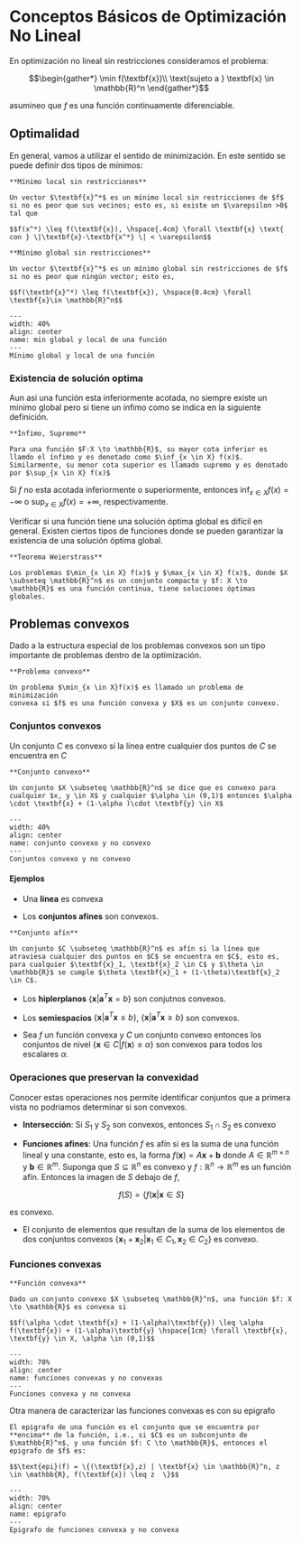# Conceptos Básicos de Optimización No Lineal

En optimización no lineal sin restricciones consideramos el problema:

$$\begin{gather*}
\min f(\textbf{x})\\
\text{sujeto a } \textbf{x} \in \mathbb{R}^n
\end{gather*}$$

asumineo que $f$ es una función continuamente diferenciable.

## Optimalidad

En general, vamos a utilizar el sentido de minimización. En este sentido se puede definir dos tipos de mínimos:

```{div} definicion
**Mínimo local sin restricciones**

Un vector $\textbf{x}^*$ es un mínimo local sin restricciones de $f$ si no es peor que sus vecinos; esto es, si existe un $\varepsilon >0$ tal que 

$$f(x^*) \leq f(\textbf{x}), \hspace{.4cm} \forall \textbf{x} \text{ con } \|\textbf{x}-\textbf{x^*} \| < \varepsilon$$
```

```{div} definicion
**Mínimo global sin restricciones**

Un vector $\textbf{x}^*$ es un mínimo global sin restricciones de $f$ si no es peor que ningún vector; esto es,

$$f(\textbf{x}^*) \leq f(\textbf{x}), \hspace{0.4cm} \forall \textbf{x}\in \mathbb{R}^n$$
```

```{figure} images/unidad_4_min_global_local.PNG
---
width: 40%
align: center
name: min global y local de una función
---
Mínimo global y local de una función
```
### Existencia de solución optima

Aun asi una función  esta inferiormente acotada, no siempre existe un mínimo global pero si tiene un ínfimo como se indica en la siguiente definición.

```{div} definicion
**Ínfimo, Supremo**

Para una función $F:X \to \mathbb{R}$, su mayor cota inferior es llamdo el ínfimo y es denotado como $\inf_{x \in X} f(x)$. Similarmente, su menor cota superior es llamado supremo y es denotado por $\sup_{x \in X} f(x)$
```
Si $f$ no esta acotada inferiormente o superiormente, entonces $\inf_{x \in X} f(x)=-\infty$ o $\sup_{x \in X} f(x)=+\infty$, respectivamente.

Verificar si una función tiene una solución óptima global es difícil en general. Existen ciertos tipos de funciones donde se pueden garantizar la existencia de una solución óptima global.

```{div} definicion
**Teorema Weierstrass**

Los problemas $\min_{x \in X} f(x)$ y $\max_{x \in X} f(x)$, donde $X \subseteq \mathbb{R}^n$ es un conjunto compacto y $f: X \to \mathbb{R}$ es una función continua, tiene soluciones óptimas globales.
```

## Problemas convexos

Dado a la estructura especial de los problemas convexos son un tipo importante de problemas dentro de la optimización.

```{div} definicion
**Problema convexo**

Un problema $\min_{x \in X}f(x)$ es llamado un problema de minimización
convexa si $f$ es una función convexa y $X$ es un conjunto convexo.
```

### Conjuntos convexos
Un conjunto $C$ es convexo si la línea entre cualquier dos puntos de $C$ se encuentra en $C$

```{div} definicion
**Conjunto convexo**

Un conjunto $X \subseteq \mathbb{R}^n$ se dice que es convexo para cualquier $x, y \in X$ y cualquier $\alpha \in (0,1)$ entonces $\alpha \cdot \textbf{x} + (1-\alpha )\cdot \textbf{y} \in X$
```

```{figure} images/unidad_4_conjuntos_convexos.PNG
---
width: 40%
align: center
name: conjunto convexo y no convexo
---
Conjuntos convexo y no convexo
```

#### Ejemplos

- Una **línea** es convexa

- Los **conjuntos afines** son convexos. 

```{div} definicion
**Conjunto afín**

Un conjunto $C \subseteq \mathbb{R}^n$ es afín si la línea que atraviesa cualquier dos puntos en $C$ se encuentra en $C$, esto es, para cualquier $\textbf{x}_1, \textbf{x}_2 \in C$ y $\theta \in \mathbb{R}$ se cumple $\theta \textbf{x}_1 + (1-\theta)\textbf{x}_2 \in C$.
```

- Los **hiplerplanos** $\{\textbf{x}| \textbf{a}^T\textbf{x} = b\}$ son conjutnos convexos.

- Los **semiespacios** $\{\textbf{x} | \textbf{a}^T\textbf{x} \leq b \}$, $\{\textbf{x} | \textbf{a}^T\textbf{x} \geq b \}$ son convexos.

- Sea $f$ un función convexa y $C$ un conjunto convexo entonces los conjuntos de nivel $\{\textbf{x} \in C | f(\textbf{x}) \leq \alpha \}$ son convexos para todos los escalares $\alpha$.

### Operaciones que preservan la convexidad

Conocer estas operaciones nos permite identificar conjuntos que a primera vista no podriamos determinar si son convexos.

- **Intersección**: Si $S_1$ y $S_2$ son convexos, entonces $S_1 \cap S_2$ es convexo

- **Funciones afines**: Una función $f$ es afín si es la suma de una función lineal y una constante, esto es, la forma $f(\textbf{x})=A\textbf{x}+\textbf{b}$ donde $A \in \mathbb{R}^{m \times n}$ y $\textbf{b} \in \mathbb{R}^m$. Suponga que $S \subseteq \mathbb{R}^n$ es convexo y $f: \mathbb{R}^n \to \mathbb{R}^m$ es un función afín. Entonces la imagen de $S$ debajo de $f$,

$$f(S) = \{f(\textbf{x} | \textbf{x} \in S\}$$

es convexo.
- El conjunto de elementos que resultan de la suma de los elementos de dos conjuntos convexos $\{\textbf{x}_1 + \textbf{x}_2 | \textbf{x}_1 \in C_1, \textbf{x}_2 \in C_2\}$ es convexo.

### Funciones convexas

```{div} definicion
**Función convexa**

Dado un conjunto convexo $X \subseteq \mathbb{R}^n$, una función $f: X \to \mathbb{R}$ es convexa si 

$$f(\alpha \cdot \textbf{x} + (1-\alpha)\textbf{y}) \leq \alpha f(\textbf{x}) + (1-\alpha)\textbf{y} \hspace{1cm} \forall \textbf{x}, \textbf{y} \in X, \alpha \in (0,1)$$
```

```{figure} images/unidad_4_grafico_funcion_convexa.PNG
---
width: 70%
align: center
name: funciones convexas y no convexas
---
Funciones convexa y no convexa
```


Otra manera de caracterizar las funciones convexas es con su epigrafo

```{div} definicion
El epigrafo de una función es el conjunto que se encuentra por **encima** de la función, i.e., si $C$ es un subconjunto de $\mathbb{R}^n$, y una función $f: C \to \mathbb{R}$, entonces el epigrafo de $f$ es:

$$\text{epi}(f) = \{(\textbf{x},z) | \textbf{x} \in \mathbb{R}^n, z \in \mathbb{R}, f(\textbf{x}) \leq z  \}$$
```

```{figure} images/unidad_4_epigrafo_funcion_convexa.PNG
---
width: 70%
align: center
name: epigrafo
---
Epigrafo de funciones convexa y no convexa
```
